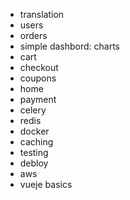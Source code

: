 - translation 
- users
- orders
- simple dashbord: charts
- cart
- checkout
- coupons
- home
- payment
- celery
- redis
- docker
- caching
- testing
- debloy
- aws
- vueje basics